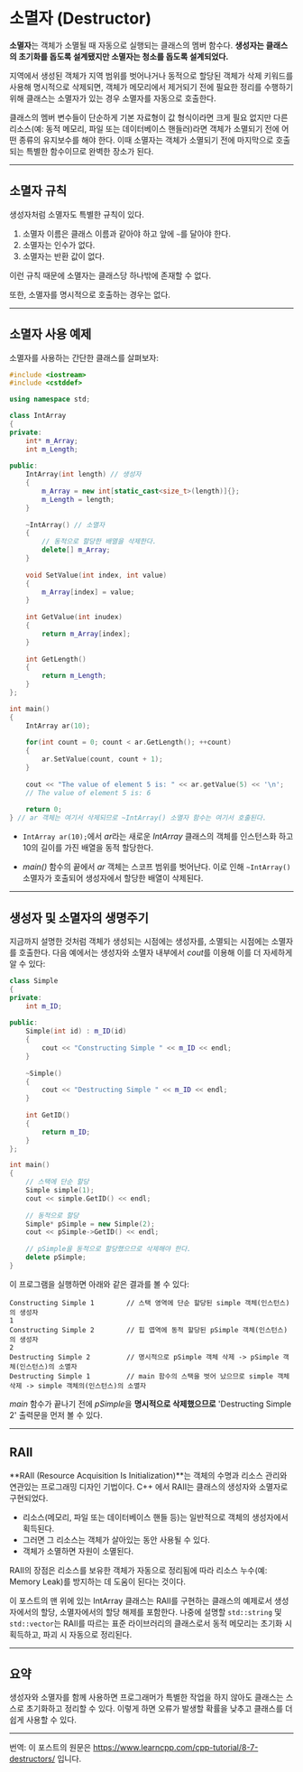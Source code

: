 # 소멸자 (Destructor)

**소멸자**는 객체가 소멸될 때 자동으로 실행되는 클래스의 멤버 함수다. **생성자는 클래스의 초기화를 돕도록 설계됐지만 소멸자는 청소를 돕도록 설계되었다.**

지역에서 생성된 객체가 지역 범위를 벗어나거나 동적으로 할당된 객체가 삭제 키워드를 사용해 명시적으로 삭제되면, 객체가 메모리에서 제거되기 전에 필요한 정리를 수행하기 위해 클래스는 소멸자가 있는 경우 소멸자를 자동으로 호출한다.

클래스의 멤버 변수들이 단순하게 기본 자료형이 값 형식이라면 크게 필요 없지만 다른 리소스(예: 동적 메모리, 파일 또는 데이터베이스 핸들러)라면 객체가 소멸되기 전에 어떤 종류의 유지보수를 해야 한다. 이때 소멸자는 객체가 소멸되기 전에 마지막으로 호출되는 특별한 함수이므로 완벽한 장소가 된다.

---

## 소멸자 규칙

생성자처럼 소멸자도 특별한 규칙이 있다.

1. 소멸자 이름은 클래스 이름과 같아야 하고 앞에 `~`를 달아야 한다.
2. 소멸자는 인수가 없다.
3. 소멸자는 반환 값이 없다.

이런 규칙 때문에 소멸자는 클래스당 하나밖에 존재할 수 없다.

또한, 소멸자를 명시적으로 호출하는 경우는 없다.

---

## 소멸자 사용 예제

소멸자를 사용하는 간단한 클래스를 살펴보자:

```cpp
#include <iostream>
#include <cstddef>

using namespace std;

class IntArray
{
private:
    int* m_Array;
    int m_Length;
    
public:
	IntArray(int length) // 생성자
    {        
        m_Array = new int[static_cast<size_t>(length)]{};
        m_Length = length;
    }
    
    ~IntArray() // 소멸자
    {
        // 동적으로 할당한 배열을 삭제한다.
        delete[] m_Array;
    }
    
    void SetValue(int index, int value)
    {
        m_Array[index] = value;
    }
    
    int GetValue(int inudex)
    {
        return m_Array[index];
    }
    
    int GetLength()
    {
        return m_Length;
    }
};

int main()
{
    IntArray ar(10);
    
    for(int count = 0; count < ar.GetLength(); ++count)
    {
        ar.SetValue(count, count + 1);
    }
    
    cout << "The value of element 5 is: " << ar.getValue(5) << '\n';
    // The value of element 5 is: 6
    
    return 0;
} // ar 객체는 여기서 삭제되므로 ~IntArray() 소멸자 함수는 여기서 호출된다.
```

- `IntArray ar(10);`에서 *ar*라는 새로운 *IntArray* 클래스의 객체를 인스턴스화 하고 10의 길이를 가진 배열을 동적 할당한다.

- *main()* 함수의 끝에서 *ar* 객체는 스코프 범위를 벗어난다. 이로 인해 `~IntArray()` 소멸자가 호출되어 생성자에서 할당한 배열이 삭제된다.

---

## 생성자 및 소멸자의 생명주기

지금까지 설명한 것처럼 객체가 생성되는 시점에는 생성자를, 소멸되는 시점에는 소멸자를 호출한다. 다음 예에서는 생성자와 소멸자 내부에서 *cout*를 이용해 이를 더 자세하게 알 수 있다:

```cpp
class Simple
{
private:
	int m_ID;
    
public:
    Simple(int id) : m_ID(id)
    {
        cout << "Constructing Simple " << m_ID << endl;
    }
    
    ~Simple()
    {
        cout << "Destructing Simple " << m_ID << endl;
    }
    
    int GetID()
    {
        return m_ID;
    }
};

int main()
{
    // 스택에 단순 할당
    Simple simple(1);
    cout << simple.GetID() << endl;
    
    // 동적으로 할당
    Simple* pSimple = new Simple(2);
    cout << pSimple->GetID() << endl;
    
    // pSimple을 동적으로 할당했으므로 삭제해야 한다.
    delete pSimple;
}
```

이 프로그램을 실행하면 아래와 같은 결과를 볼 수 있다:

```
Constructing Simple 1        // 스택 영역에 단순 할당된 simple 객체(인스턴스)의 생성자
1
Constructing Simple 2        // 힙 엽역에 동적 할당된 pSimple 객체(인스턴스)의 생성자
2
Destructing Simple 2         // 명시적으로 pSimple 객체 삭제 -> pSimple 객체(인스턴스)의 소멸자
Destructing Simple 1         // main 함수의 스택을 벗어 났으므로 simple 객체 삭제 -> simple 객체의(인스턴스)의 소멸자
```

*main* 함수가 끝나기 전에 *pSimple*을 **명시적으로 삭제했으므로** 'Destructing Simple 2' 출력문을 먼저 볼 수 있다. 

---

## RAII

**RAII (Resource Acquisition Is Initialization)**는 객체의 수명과 리소스 관리와 연관있는 프로그래밍 디자인 기법이다. C++ 에서 RAII는 클래스의 생성자와 소멸자로 구현되었다. 

- 리소스(메모리, 파일 또는 데이터베이스 핸들 등)는 일반적으로 객체의 생성자에서 획득된다. 
- 그러면 그 리소스는 객체가 살아있는 동안 사용될 수 있다. 
- 객체가 소멸하면 자원이 소멸된다. 

RAII의 장점은 리소스를 보유한 객체가 자동으로 정리됨에 따라 리소스 누수(예: Memory Leak)를 방지하는 데 도움이 된다는 것이다.

이 포스트의 맨 위에 있는 IntArray 클래스는 RAII를 구현하는 클래스의 예제로서 생성자에서의 할당, 소멸자에서의 할당 해제를 포함한다. 나중에 설명할 `std::string` 및 `std::vector`는 RAII를 따르는 표준 라이브러리의 클래스로서 동적 메모리는 초기화 시 획득하고, 파괴 시 자동으로 정리된다.

---

## 요약

생성자와 소멸자를 함께 사용하면 프로그래머가 특별한 작업을 하지 않아도 클래스는 스스로 초기화하고 정리할 수 있다. 이렇게 하면 오류가 발생할 확률을 낮추고 클래스를 더 쉽게 사용할 수 있다.

---

번역: 이 포스트의 원문은 https://www.learncpp.com/cpp-tutorial/8-7-destructors/ 입니다.